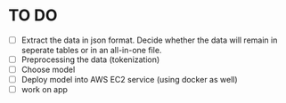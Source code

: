# TO DO 

* [ ] Extract the data in json format. Decide whether the data will remain in seperate tables or in an all-in-one file.
* [ ] Preprocessing the data (tokenization)
* [ ] Choose model
* [ ] Deploy model into AWS  EC2 service (using docker as well)
* [ ] work on app
